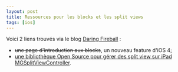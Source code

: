 ```yaml
---
layout: post
title: Ressources pour les blocks et les split views
tags: [ios]
---
```


Voici 2 liens trouvés via le blog
[Daring Fireball](https://daringfireball.net/) :

- ~~une page d'introduction aux blocks~~, un nouveau feature d'iOS 4;
- [une bibliothèque Open Source pour gérer des split view sur iPad MGSplitViewController](http://mattgemmell.com/2010/07/31/mgsplitviewcontroller-for-ipad).
